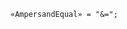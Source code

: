 <!-- This file is generated automatically by infrastructure scripts. Please don't edit by hand. -->

<!-- markdownlint-disable first-line-h1 -->

```{ .ebnf .slang-ebnf #AmpersandEqual }
«AmpersandEqual» = "&=";
```
